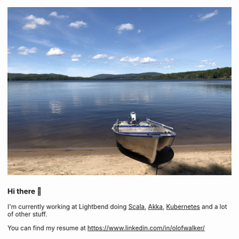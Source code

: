 ![I program my home computer ..... Beam myself into the future](https://raw.githubusercontent.com/olofwalker/olofwalker/master/nicepic.jpg "Summer time")

### Hi there 👋

I'm currently working at Lightbend doing [Scala](https://www.scala-lang.org), [Akka](https://akka.io), [Kubernetes](kubernetes.io) and a lot of other stuff.

You can find my resume at https://www.linkedin.com/in/olofwalker/

